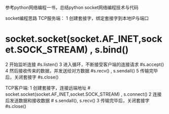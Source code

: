 参考python网络编程一书，总结python socket网络编程技术与代码

socket编程思路
TCP服务端：
1 创建套接字，绑定套接字到本地IP与端口
   # socket.socket(socket.AF_INET,socket.SOCK_STREAM) , s.bind()
2 开始监听连接                   #s.listen()
3 进入循环，不断接受客户端的连接请求              #s.accept()
4 然后接收传来的数据，并发送给对方数据         #s.recv() , s.sendall()
5 传输完毕后，关闭套接字                     #s.close()

TCP客户端:
1 创建套接字，连接远端地址
       # socket.socket(socket.AF_INET,socket.SOCK_STREAM) , s.connect()
2 连接后发送数据和接收数据          # s.sendall(), s.recv()
3 传输完毕后，关闭套接字          #s.close()

